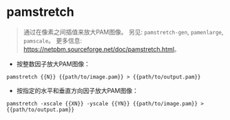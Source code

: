 # pamstretch

> 通过在像素之间插值来放大PAM图像。
> 另见: `pamstretch-gen`, `pamenlarge`, `pamscale`。
> 更多信息: <https://netpbm.sourceforge.net/doc/pamstretch.html>。

- 按整数因子放大PAM图像：

`pamstretch {{N}} {{path/to/image.pam}} > {{path/to/output.pam}}`

- 按指定的水平和垂直方向因子放大PAM图像：

`pamstretch -xscale {{XN}} -yscale {{YN}} {{path/to/image.pam}} > {{path/to/output.pam}}`